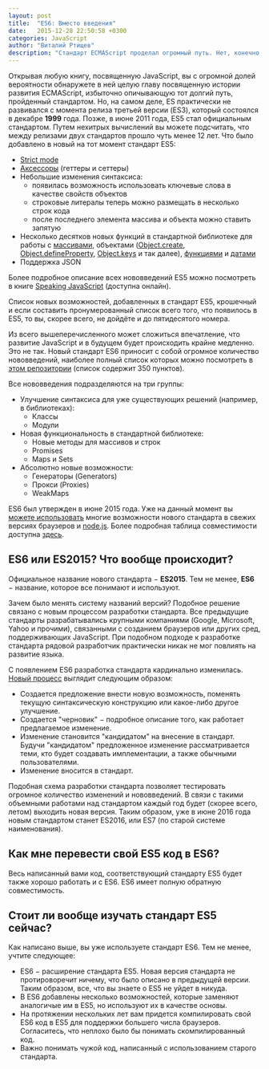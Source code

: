 ```yaml
---
layout: post
title:  "ES6: Вместо введения"
date:   2015-12-28 22:50:58 +0300
categories: JavaScript
author: "Виталий Ртищев"
description: "Стандарт ECMAScript проделал огромный путь. Нет, конечно, это неправда. Вся история стандартов ES может уложиться в несколько предложений. Именно так было до релиза ES6, который кардинально изменит ваше представление о JavaScript."
---
```


Открывая любую книгу, посвященную JavaScript, вы с огромной долей вероятности обнаружете в ней целую главу посвященную истории развития ECMAScript, избыточно опичывающую тот долгий путь, пройденный стандартом. Но, на самом деле, ES практически не развивался с момента релиза третьей версии (ES3), который состоялся в декабре **1999** года. Позже, в июне 2011 года, ES5 стал официальным стандартом. Путем нехитрых вычислений вы можете подсчитать, что между релизами двух стандартов прошло чуть менее 12 лет. Что было добавлено в новый на тот момент стандарт ES5:

* [Strict mode](https://learn.javascript.ru/strict-mode)
* [Аксессоры](http://forwebdev.ru/javascript/native-accessor-properties/) (геттеры и сеттеры)
* Небольшие изменения синтаксиса:
	* появилась возможность использовать ключевые слова в качестве свойств объектов
	* строковые литералы теперь можно размещать в несколько строк кода
	* после последнего элемента массива и объекта можно ставить запятую
* Несколько десятков новых функций в стандартной библиотеке для работы с [массивами](https://learn.javascript.ru/array-iteration), объектами ([Object.create](https://developer.mozilla.org/ru/docs/Web/JavaScript/Reference/Global_Objects/Object/create), [Object.defineProperty](https://developer.mozilla.org/ru/docs/Web/JavaScript/Reference/Global_Objects/Object/defineProperty), [Object.keys](https://developer.mozilla.org/ru/docs/Web/JavaScript/Reference/Global_Objects/Object/keys) и так далее), [функциями](https://learn.javascript.ru/bind) и [датами](https://developer.mozilla.org/ru/docs/Web/JavaScript/Reference/Global_Objects/Date/now)
* Поддержка JSON 

Более подробное описание всех нововведений ES5 можно посмотреть в книге [Speaking JavaScript](http://speakingjs.com/es5/ch25.html) (доступна онлайн).

Список новых возможностей, добавленных в стандарт ES5, крошечный и если составить пронумерованный список всего того, что появилось в ES5, то вы, скорее всего, не дойдёте и до пятидесятого номера.

Из всего вышеперечисленного может сложиться впечатление, что развитие JavaScript и в будущем будет происходить крайне медленно. Это не так. Новый стандарт ES6 приносит с собой огромное количество нововведений, наиболее полный список которых можно посмотреть в [этом репозитории](https://github.com/bevacqua/es6) (список содержит 350 пунктов). 

Все нововведения подразделяются на три группы:

* Улучшение синтаксиса для уже существующих решений (например, в библиотеках):
	* Классы
	* Модули
* Новая функциональность в стандартной библиотеке:
	* Новые методы для массивов и строк
	* Promises
	* Maps и Sets
* Абсолютно новые возможности:
	* Генераторы (Generators)
	* Прокси (Proxies)
	* WeakMaps

ES6 был утвержден в июне 2015 года. Уже на данный момент вы [можете использовать](http://habrahabr.ru/post/241275/) многие возможности нового стандарта в свежих версиях браузеров и [node.js](https://nodejs.org/en/docs/es6/). Более подробная таблица совместимости доступна [здесь](http://kangax.github.io/compat-table/es6/).

## ES6 или ES2015? Что вообще происходит?
Официальное название нового стандарта − **ES2015**. Тем не менее, **ES6** − название, которое все понимают и используют. 

Зачем было менять систему названий версий? Подобное решение связано с новым процессом разработки стандарта. Все предыдущие стандарты разрабатывались крупными компаниями (Google, Microsoft, Yahoo и прочими), связанными с созданием браузеров или других сред, поддерживающих JavaScript. При подобном подходе к разработке стандарта рядовой разработчик практически никак не мог повлиять на развитие языка. 

С появлением ES6 разработка стандарта кардинально изменилась. [Новый процесс](https://tc39.github.io/process-document/) выглядит следующим образом:

* Создается предложение внести новую возможность, поменять текущую синтаксическую конструкцию или какое-либо другое улучшение.
* Создается "черновик" − подробное описание того, как работает предлагаемое изменение.
* Изменение становится "кандидатом" на внесение в стандарт. Будучи "кандидатом" предложенное изменение рассматривается теми, кто будет создавать имплементации, а также обычными пользователями.
* Изменение вносится в стандарт.

Подобная схема разработки стандарта позволяет тестировать огромное количество изменений и нововведений. В связи с такими объемными работами над стандартом каждый год будет (скорее всего, летом) выходить новая версия. Таким образом, уже в июне 2016 года новым стандартом станет ES2016, или ES7 (по старой системе наименования).

## Как мне перевести свой ES5 код в ES6? 
Весь написанный вами код, соответствующий стандарту ES5 будет также хорошо работать и с ES6. ES6 имеет полную обратную совместимость. 

## Стоит ли вообще изучать стандарт ES5 сейчас?
Как написано выше, вы уже используете стандарт ES6. Тем не менее, учтите следующее:

* ES6 − расширение стандарта ES5. Новая версия стандарта не протироворечит ничему, что было описано в предыдущей версии. Таким образом, все, что вы знаете о ES5 не уйдет в никуда.
* В ES6 добавлены несколько возможностей, которые заменяют аналогичые им в ES5, но используют их в качестве основы.
* На протяжении нескольких лет вам придется компилировать свой ES6 код в ES5 для поддержки большего числа браузеров. Согласитесь, что неплохо было бы понимать скомпилированный код.
* Важно понимать чужой код, написанный с использованием старого стандарта.